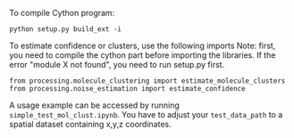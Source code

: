 To compile Cython program:
```
python setup.py build_ext -i 
```
To estimate confidence or clusters, use the following imports
Note: first, you need to compile the cython part before importing the libraries. If the error "module X not found", you need to run setup.py first.
```
from processing.molecule_clustering import estimate_molecule_clusters
from processing.noise_estimation import estimate_confidence
```

A usage example can be accessed by running ```simple_test_mol_clust.ipynb```. You have to adjust your ```test_data_path``` to a spatial dataset containing x,y,z coordinates.

